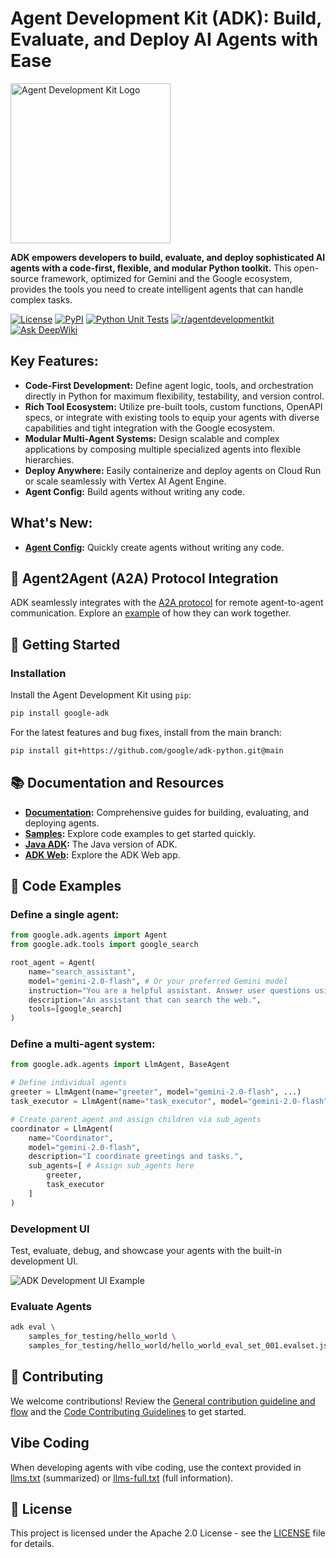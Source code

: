 # Agent Development Kit (ADK): Build, Evaluate, and Deploy AI Agents with Ease

[<img src="https://raw.githubusercontent.com/google/adk-python/main/assets/agent-development-kit.png" width="256" alt="Agent Development Kit Logo"/>](https://github.com/google/adk-python)

**ADK empowers developers to build, evaluate, and deploy sophisticated AI agents with a code-first, flexible, and modular Python toolkit.** This open-source framework, optimized for Gemini and the Google ecosystem, provides the tools you need to create intelligent agents that can handle complex tasks.

[![License](https://img.shields.io/badge/License-Apache_2.0-blue.svg)](LICENSE)
[![PyPI](https://img.shields.io/pypi/v/google-adk)](https://pypi.org/project/google-adk/)
[![Python Unit Tests](https://github.com/google/adk-python/actions/workflows/python-unit-tests.yml/badge.svg)](https://github.com/google/adk-python/actions/workflows/python-unit-tests.yml)
[![r/agentdevelopmentkit](https://img.shields.io/badge/Reddit-r%2Fagentdevelopmentkit-FF4500?style=flat&logo=reddit&logoColor=white)](https://www.reddit.com/r/agentdevelopmentkit/)
[![Ask DeepWiki](https://deepwiki.com/badge.svg)](https://deepwiki.com/google/adk-python)

## Key Features:

*   **Code-First Development:** Define agent logic, tools, and orchestration directly in Python for maximum flexibility, testability, and version control.
*   **Rich Tool Ecosystem:** Utilize pre-built tools, custom functions, OpenAPI specs, or integrate with existing tools to equip your agents with diverse capabilities and tight integration with the Google ecosystem.
*   **Modular Multi-Agent Systems:** Design scalable and complex applications by composing multiple specialized agents into flexible hierarchies.
*   **Deploy Anywhere:** Easily containerize and deploy agents on Cloud Run or scale seamlessly with Vertex AI Agent Engine.
*   **Agent Config:** Build agents without writing any code.

## What's New:

*   **[Agent Config](https://google.github.io/adk-docs/agents/config/):** Quickly create agents without writing any code.

## 🤖 Agent2Agent (A2A) Protocol Integration

ADK seamlessly integrates with the [A2A protocol](https://github.com/google-a2a/A2A/) for remote agent-to-agent communication.  Explore an [example](https://github.com/a2aproject/a2a-samples/tree/main/samples/python/agents) of how they can work together.

## 🚀 Getting Started

### Installation

Install the Agent Development Kit using `pip`:

```bash
pip install google-adk
```

For the latest features and bug fixes, install from the main branch:

```bash
pip install git+https://github.com/google/adk-python.git@main
```

## 📚 Documentation and Resources

*   **[Documentation](https://google.github.io/adk-docs):** Comprehensive guides for building, evaluating, and deploying agents.
*   **[Samples](https://github.com/google/adk-samples):** Explore code examples to get started quickly.
*   **[Java ADK](https://github.com/google/adk-java):** The Java version of ADK.
*   **[ADK Web](https://github.com/google/adk-web):** Explore the ADK Web app.

## 🏁 Code Examples

### Define a single agent:

```python
from google.adk.agents import Agent
from google.adk.tools import google_search

root_agent = Agent(
    name="search_assistant",
    model="gemini-2.0-flash", # Or your preferred Gemini model
    instruction="You are a helpful assistant. Answer user questions using Google Search when needed.",
    description="An assistant that can search the web.",
    tools=[google_search]
)
```

### Define a multi-agent system:

```python
from google.adk.agents import LlmAgent, BaseAgent

# Define individual agents
greeter = LlmAgent(name="greeter", model="gemini-2.0-flash", ...)
task_executor = LlmAgent(name="task_executor", model="gemini-2.0-flash", ...)

# Create parent agent and assign children via sub_agents
coordinator = LlmAgent(
    name="Coordinator",
    model="gemini-2.0-flash",
    description="I coordinate greetings and tasks.",
    sub_agents=[ # Assign sub_agents here
        greeter,
        task_executor
    ]
)
```

### Development UI

Test, evaluate, debug, and showcase your agents with the built-in development UI.

<img src="https://raw.githubusercontent.com/google/adk-python/main/assets/adk-web-dev-ui-function-call.png" alt="ADK Development UI Example"/>

### Evaluate Agents

```bash
adk eval \
    samples_for_testing/hello_world \
    samples_for_testing/hello_world/hello_world_eval_set_001.evalset.json
```

## 🤝 Contributing

We welcome contributions!  Review the [General contribution guideline and flow](https://google.github.io/adk-docs/contributing-guide/) and the [Code Contributing Guidelines](./CONTRIBUTING.md) to get started.

## Vibe Coding

When developing agents with vibe coding, use the context provided in [llms.txt](./llms.txt) (summarized) or [llms-full.txt](./llms-full.txt) (full information).

## 📄 License

This project is licensed under the Apache 2.0 License - see the [LICENSE](LICENSE) file for details.